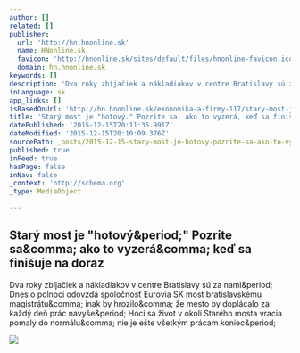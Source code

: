 ```yaml
---
author: []
related: []
publisher:
  url: 'http://hn.hnonline.sk'
  name: HNonline.sk
  favicon: 'http://hnonline.sk/sites/default/files/hnonline-favicon.ico'
  domain: hn.hnonline.sk
keywords: []
description: 'Dva roky zbíjačiek a nákladiakov v centre Bratislavy sú za nami. Dnes o polnoci odovzdá spoločnosť Eurovia SK most bratislavskému magistrátu, inak by hrozilo, že mesto by doplácalo za každý deň prác navyše. Hoci sa život v okolí Starého mosta vracia pomaly do normálu, nie je ešte všetkým prácam koniec.'
inLanguage: sk
app_links: []
isBasedOnUrl: 'http://hn.hnonline.sk/ekonomika-a-firmy-117/stary-most-je-hotovy-pozrite-sa-ako-to-vyzera-ked-sa-finisuje-na-doraz-1013722'
title: 'Starý most je "hotový." Pozrite sa, ako to vyzerá, keď sa finišuje na doraz'
datePublished: '2015-12-15T20:11:35.991Z'
dateModified: '2015-12-15T20:10:09.376Z'
sourcePath: _posts/2015-12-15-stary-most-je-hotovy-pozrite-sa-ako-to-vyzera-ked-sa-fi.md
published: true
inFeed: true
hasPage: false
inNav: false
_context: 'http://schema.org'
_type: MediaObject

---
```

<article style=""><h1>Starý most je "hotový&amp;period;" Pozrite sa&amp;comma; ako to vyzerá&amp;comma; keď sa finišuje na doraz</h1><p>Dva roky zbíjačiek a nákladiakov v centre Bratislavy sú za nami&amp;period; Dnes o polnoci odovzdá spoločnosť Eurovia SK most bratislavskému magistrátu&amp;comma; inak by hrozilo&amp;comma; že mesto by doplácalo za každý deň prác navyše&amp;period; Hoci sa život v okolí Starého mosta vracia pomaly do normálu&amp;comma; nie je ešte všetkým prácam koniec&amp;period;</p><img src="http://hnonline.sk/sites/default/files/thumbnails/article/201512/stary_most.jpg" /></article>